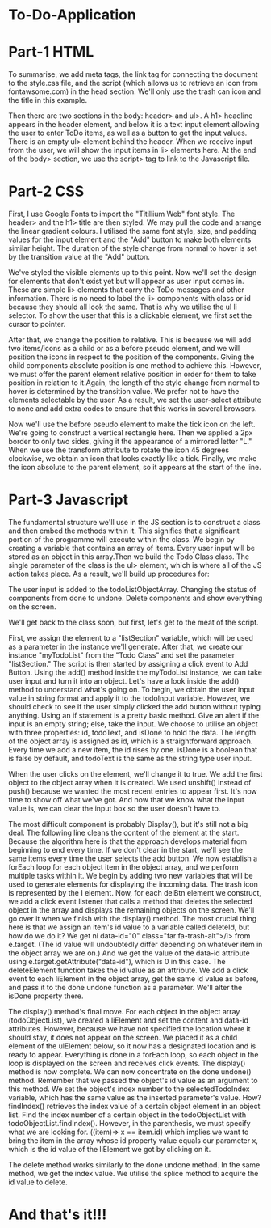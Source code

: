 # To-Do-Application

# Part-1 HTML

To summarise, we add meta tags, the link tag for connecting the document to the style.css file, and the script (which allows us to retrieve an icon from fontawsome.com) in the head section. We'll only use the trash can icon and the title in this example.

Then there are two sections in the body: header> and ul>. A h1> headline appears in the header element, and below it is a text input element allowing the user to enter ToDo items, as well as a button to get the input values. There is an empty ul> element behind the header. When we receive input from the user, we will show the input items in li> elements here.
At the end of the body> section, we use the script> tag to link to the Javascript file.


# Part-2 CSS

First, I use Google Fonts to import the "Titillium Web" font style. The header> and the h1> title are then styled. We may pull the code and arrange the linear gradient colours. I utilised the same font style, size, and padding values for the input element and the "Add" button to make both elements similar height. The duration of the style change from normal to hover is set by the transition value at the "Add" button.

We've styled the visible elements up to this point. Now we'll set the design for elements that don't exist yet but will appear as user input comes in. These are simple li> elements that carry the ToDo messages and other information. There is no need to label the li> components with class or id because they should all look the same. That is why we utilise the ul li selector. To show the user that this is a clickable element, we first set the cursor to pointer.

After that, we change the position to relative. This is because we will add two items/icons as a child or as a before pseudo element, and we will position the icons in respect to the position of the components. Giving the child components absolute position is one method to achieve this. However, we must offer the parent element relative position in order for them to take position in relation to it.Again, the length of the style change from normal to hover is determined by the transition value. We prefer not to have the elements selectable by the user. As a result, we set the user-select attribute to none and add extra codes to ensure that this works in several browsers.

Now we'll use the before pseudo element to make the tick icon on the left. We're going to construct a vertical rectangle here. Then we applied a 2px border to only two sides, giving it the appearance of a mirrored letter "L." When we use the transform attribute to rotate the icon 45 degrees clockwise, we obtain an icon that looks exactly like a tick. Finally, we make the icon absolute to the parent element, so it appears at the start of the line.



# Part-3 Javascript

The fundamental structure we'll use in the JS section is to construct a class and then embed the methods within it. This signifies that a significant portion of the programme will execute within the class. We begin by creating a variable that contains an array of items. Every user input will be stored as an object in this array.Then we build the Todo Class class. The single parameter of the class is the ul> element, which is where all of the JS action takes place. As a result, we'll build up procedures for:

The user input is added to the todoListObjectArray.
Changing the status of components from done to undone.
Delete components and show everything on the screen.

We'll get back to the class soon, but first, let's get to the meat of the script.

First, we assign the element to a "listSection" variable, which will be used as a parameter in the instance we'll generate. After that, we create our instance "myTodoList" from the "Todo Class" and set the parameter "listSection." The script is then started by assigning a click event to Add Button. Using the add() method inside the myTodoList instance, we can take user input and turn it into an object. Let's have a look inside the add() method to understand what's going on. To begin, we obtain the user input value in string format and apply it to the todoInput variable. However, we should check to see if the user simply clicked the add button without typing anything. Using an if statement is a pretty basic method. Give an alert if the input is an empty string; else, take the input. We choose to utilise an object with three properties: id, todoText, and isDone to hold the data. The length of the object array is assigned as id, which is a straightforward approach. Every time we add a new item, the id rises by one. isDone is a boolean that is false by default, and todoText is the same as the string type user input.

When the user clicks on the element, we'll change it to true. We add the first object to the object array when it is created. We used unshift() instead of push() because we wanted the most recent entries to appear first. It's now time to show off what we've got. And now that we know what the input value is, we can clear the input box so the user doesn't have to.

The most difficult component is probably Display(), but it's still not a big deal. The following line cleans the content of the element at the start. Because the algorithm here is that the approach develops material from beginning to end every time. If we don't clear in the start, we'll see the same items every time the user selects the add button. We now establish a forEach loop for each object item in the object array, and we perform multiple tasks within it. We begin by adding two new variables that will be used to generate elements for displaying the incoming data. The trash icon is represented by the I element. Now, for each delBtn element we construct, we add a click event listener that calls a method that deletes the selected object in the array and displays the remaining objects on the screen. We'll go over it when we finish with the display() method. The most crucial thing here is that we assign an item's id value to a variable called deleteId, but how do we do it? We get ni data-id="0" class="far fa-trash-alt">/i> from e.target. (The id value will undoubtedly differ depending on whatever item in the object array we are on.) And we get the value of the data-id attribute using e.target.getAttribute("data-id"), which is 0 in this case. The deleteElement function takes the id value as an attribute. We add a click event to each liElement in the object array, get the same id value as before, and pass it to the done undone function as a parameter. We'll alter the isDone property there.

The display() method's final move. For each object in the object array (todoObjectList), we created a liElement and set the content and data-id attributes. However, because we have not specified the location where it should stay, it does not appear on the screen. We placed it as a child element of the ulElement below, so it now has a designated location and is ready to appear. Everything is done in a forEach loop, so each object in the loop is displayed on the screen and receives click events. The display() method is now complete. We can now concentrate on the done undone() method. Remember that we passed the object's id value as an argument to this method. We set the object's index number to the selectedTodoIndex variable, which has the same value as the inserted parameter's value. How? findIndex() retrieves the index value of a certain object element in an object list. Find the index number of a certain object in the todoObjectList with todoObjectList.findIndex(). However, in the parenthesis, we must specify what we are looking for. ((item)=> x == item.id) which implies we want to bring the item in the array whose id property value equals our parameter x, which is the id value of the liElement we got by clicking on it.

The delete method works similarly to the done undone method. In the same method, we get the index value. We utilise the splice method to acquire the id value to delete.


# And that's it!!!
